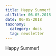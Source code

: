 ```yaml
---
title: Happy Summer!
altTitle: 06.05.2018
date: 06-05-2018
taxonomy:
  category: docs
  tag: newsletter
---
```


Happy Summer!
